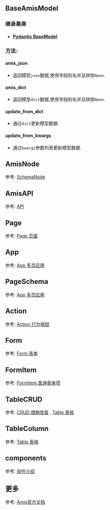 ## BaseAmisModel

### 继承基类

- #### [Pydantic BaseModel](https://pydantic-docs.helpmanual.io/usage/models/)

### 方法:

#### amis_json

- 返回模型`json`数据,使用字段别名并且排除`None`.

#### amis_dict

- 返回模型`dict`数据,使用字段别名并且排除`None`.

#### update_from_dict

- 通过`dict`更新模型数据.

#### update_from_kwargs

- 通过`kwargs`参数列表更新模型数据.

## AmisNode

参考: [SchemaNode](https://baidu.gitee.io/amis/zh-CN/docs/types/schemanode)

## AmisAPI

参考: [API](https://baidu.gitee.io/amis/zh-CN/docs/types/api)

## Page

参考: [Page 页面](https://baidu.gitee.io/amis/zh-CN/components/page)

## App

参考: [App 多页应用](https://baidu.gitee.io/amis/zh-CN/components/app)

## PageSchema

参考: [App 多页应用](https://baidu.gitee.io/amis/zh-CN/components/app)

## Action

参考: [Action 行为按钮](https://baidu.gitee.io/amis/zh-CN/components/action)

## Form

参考: [Form 表单](https://baidu.gitee.io/amis/zh-CN/components/form/index)

## FormItem

参考: [FormItem 普通表单项](https://baidu.gitee.io/amis/zh-CN/components/form/formitem)

## TableCRUD

参考: [CRUD 增删改查](https://baidu.gitee.io/amis/zh-CN/components/crud)
, [Table 表格](https://baidu.gitee.io/amis/zh-CN/components/table?page=1)

## TableColumn

参考: [Table 表格](https://baidu.gitee.io/amis/zh-CN/components/table?page=1)

## components

参考: [组件介绍](https://baidu.gitee.io/amis/zh-CN/components/index)

## 更多

参考: [Amis官方文档](https://baidu.gitee.io/amis/zh-CN/docs/index)



